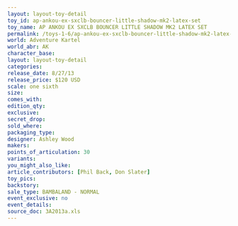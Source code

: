 ```yaml
---
layout: layout-toy-detail 
toy_id: ap-ankou-ex-sxclb-bouncer-little-shadow-mk2-latex-set
toy_name: AP ANKOU EX SXCLB BOUNCER LITTLE SHADOW MK2 LATEX SET
permalink: /toys-1-6/ap-ankou-ex-sxclb-bouncer-little-shadow-mk2-latex-set.html
world: Adventure Kartel
world_abr: AK
character_base: 
layout: layout-toy-detail
categories: 
release_date: 8/27/13
release_price: $120 USD
scale: one sixth
size: 
comes_with: 
edition_qty: 
exclusive: 
secret_drop: 
sold_where: 
packaging_type: 
designer: Ashley Wood
makers: 
points_of_articulation: 30
variants: 
you_might_also_like: 
article_contributors: [Phil Back, Don Slater]
toy_pics: 
backstory: 
sale_type: BAMBALAND - NORMAL
event_exclusive: no
event_details: 
source_doc: 3A2013a.xls
---
```

